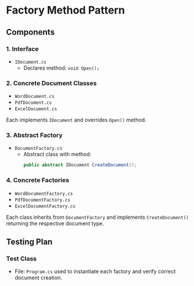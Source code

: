 # Factory Method Pattern

## Components

### 1. Interface
- `IDocument.cs`
  - Declares method: `void Open();`

### 2. Concrete Document Classes
- `WordDocument.cs`
- `PdfDocument.cs`
- `ExcelDocument.cs`

Each implements `IDocument` and overrides `Open()` method.

### 3. Abstract Factory
- `DocumentFactory.cs`
  - Abstract class with method:
    ```csharp
    public abstract IDocument CreateDocument();
    ```

### 4. Concrete Factories
- `WordDocumentFactory.cs`
- `PdfDocumentFactory.cs`
- `ExcelDocumentFactory.cs`

Each class inherits from `DocumentFactory` and implements `CreateDocument()` returning the respective document type.

## Testing Plan

### Test Class
- File: `Program.cs` used to instantiate each factory and verify correct document creation.